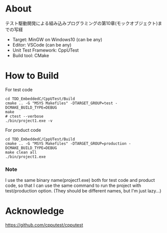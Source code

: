 # About
テスト駆動開発による組み込みプログラミングの第10章(モックオブジェクト)までの写経

- Target: MinGW on Windows10 (can be any)
- Editor: VSCode (can be any)
- Unit Test Framework: CppUTest
- Build tool: CMake

# How to Build
For test code

```sh:test_code
cd TDD_EmbeddedC/CppUTest/Build
cmake .. -G "MSYS Makefiles" -DTARGET_GROUP=test -DCMAKE_BUILD_TYPE=DEBUG
make
# ctest --verbose
./bin/project1.exe -v
```

For product code

```sh:product_code
cd TDD_EmbeddedC/CppUTest/Build
cmake .. -G "MSYS Makefiles" -DTARGET_GROUP=production -DCMAKE_BUILD_TYPE=DEBUG
make clean all
./bin/project1.exe
```

### Note
I use the same binary name(project1.exe) both for test code and product code, so that I can use the same command to run the project with test/production option. (They should be different names, but I'm just lazy...)

# Acknowledge
https://github.com/cpputest/cpputest

